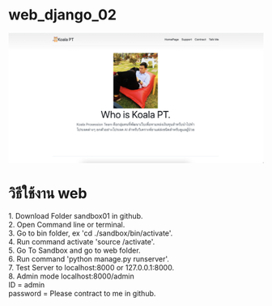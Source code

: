 # web_django_02
 
<img src='https://github.com/koala45601/Web-Overview/blob/main/Screen%20Shot%202565-03-28%20at%2014.48.12.png?raw=true'>

<H1>วิธีใช้งาน web</H1>
<a>
 1. Download Folder sandbox01 in github.<br>
 2. Open Command line or terminal.<br>
 3. Go to bin folder, ex 'cd ./sandbox/bin/activate'.<br>
 4. Run command activate 'source /activate'.<br>
 5. Go To Sandbox and go to web folder.<br>
 6. Run command 'python manage.py runserver'.<br>
 7. Test Server to localhost:8000 or 127.0.0.1:8000.<br>
 8. Admin mode localhost:8000/admin<br>
  ID = admin<br>
  password = Please contract to me in github.
</a>
